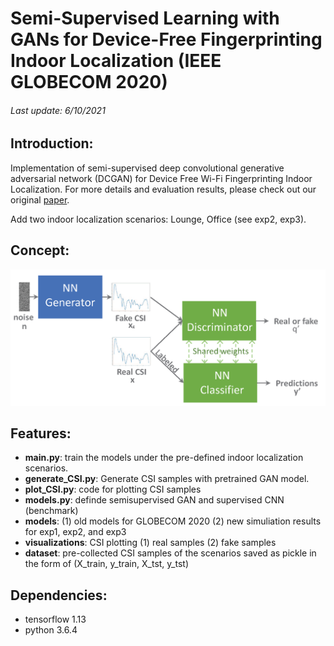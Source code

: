 # Semi-Supervised Learning with GANs for Device-Free Fingerprinting Indoor Localization (IEEE GLOBECOM 2020)
######  Last update: 6/10/2021
## Introduction:
Implementation of semi-supervised deep convolutional generative adversarial network (DCGAN) for Device Free Wi-Fi Fingerprinting Indoor Localization. For more details and evaluation results, please check out our original [paper](https://ieeexplore.ieee.org/document/9322456).

Add two indoor localization scenarios: Lounge, Office (see exp2, exp3).

## Concept:
<img src="https://github.com/aciculachen/CSI-SemiGAN/blob/master/sGAN.png" width="600">


## Features:

- **main.py**: train the models under the pre-defined indoor localization scenarios.
- **generate_CSI.py**: Generate CSI samples with pretrained GAN model.
- **plot_CSI.py**: code for plotting CSI samples
- **models.py**: definde semisupervised GAN and supervised CNN (benchmark)
- **models**: (1) old models for GLOBECOM 2020 (2) new simuliation results for exp1, exp2, and exp3
- **visualizations**: CSI plotting (1) real samples (2) fake samples
- **dataset**: pre-collected CSI samples of the scenarios saved as pickle in the form of (X_train, y_train, X_tst, y_tst)
## Dependencies:
- tensorflow 1.13
- python 3.6.4
